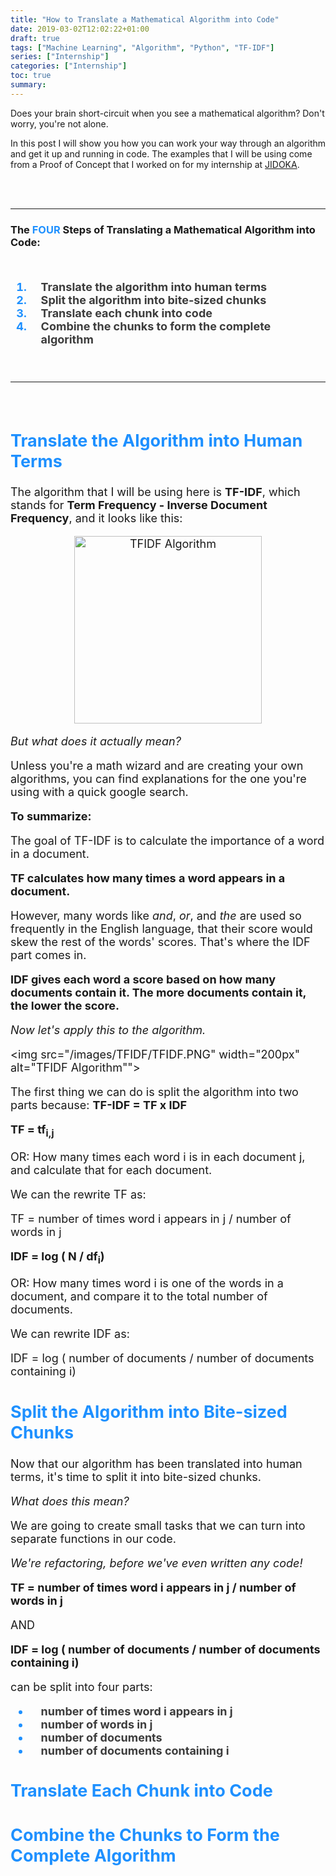 ```yaml
---
title: "How to Translate a Mathematical Algorithm into Code"
date: 2019-03-02T12:02:22+01:00
draft: true
tags: ["Machine Learning", "Algorithm", "Python", "TF-IDF"]
series: ["Internship"]
categories: ["Internship"]
toc: true
summary: 
---
```


Does your brain short-circuit when you see a mathematical algorithm? Don't worry, you're not alone.

In this post I will show you how you can work your way through an algorithm and get it up and running in code.
The examples that I will be using come from a Proof of Concept that I worked on for my internship at [JIDOKA](https://www.jidoka.be).

</br></br>

---

### **The <b style="color:DodgerBlue;">FOUR</b> Steps of Translating a Mathematical Algorithm into Code:**

</br><font size=+1>
<b style="color:DodgerBlue;">
<ol>
<li style="padding-left:1em"><b style="color:rgb(60, 60, 60);">Translate the algorithm into human terms</b></li>
<li style="padding-left:1em"><b style="color:rgb(60, 60, 60);">Split the algorithm into bite-sized chunks</b></li>
<li style="padding-left:1em"><b style="color:rgb(60, 60, 60);">Translate each chunk into code</b></li>
<li style="padding-left:1em"><b style="color:rgb(60, 60, 60);">Combine the chunks to form the complete algorithm</b></li>
</ol>
</b>
<font></br>


---

</br>

## <b style="color:DodgerBlue;">Translate the Algorithm into Human Terms</b>

The algorithm that I will be using here is **TF-IDF**, which stands for **Term Frequency - Inverse Document Frequency**, and it looks like this:

<center><img src="/images/TFIDF/TFIDF.PNG" width="300px" alt="TFIDF Algorithm""></img></center>

*But what does it actually mean?*

Unless you're a math wizard and are creating your own algorithms, you can find explanations for the one you're using with a quick google search.

<b>To summarize:</b>

The goal of TF-IDF is to calculate the importance of a word in a document.

**TF calculates how many times a word appears in a document.**

However, many words like *and*, *or*, and *the* are used so frequently in the English language, that their score would skew the rest of the words' scores.
That's where the IDF part comes in.

**IDF gives each word a score based on how many documents contain it. The more documents contain it, the lower the score.**

*Now let's apply this to the algorithm.*

<img src="/images/TFIDF/TFIDF.PNG" width="200px" alt="TFIDF Algorithm""></img>

The first thing we can do is split the algorithm into two parts because: 
**TF-IDF = TF x IDF**

**TF = tf<sub>i,j</sub>**

OR: How many times each word i is in each document j, and calculate that for each document.
 
 We can the rewrite TF as:
 
 TF = number of times word i appears in j / number of words in j



**IDF = log ( N / df<sub>i</sub>)**

OR: How many times word i is one of the words in a document, and compare it to the total number of documents.

We can rewrite IDF as:

IDF = log ( number of documents / number of documents containing i)


## <b style="color:DodgerBlue;">Split the Algorithm into Bite-sized Chunks</b>

Now that our algorithm has been translated into human terms, it's time to split it into bite-sized chunks.

*What does this mean?*

We are going to create small tasks that we can turn into separate functions in our code.

*We're refactoring, before we've even written any code!*

**TF = number of times word i appears in j / number of words in j**

AND

**IDF = log ( number of documents / number of documents containing i)**

can be split into four parts:

<b style="color:DodgerBlue;">
<ul>
<li style="padding-left:1em"><b style="color:rgb(60, 60, 60);">number of times word i appears in j</b></li>
<li style="padding-left:1em"><b style="color:rgb(60, 60, 60);">number of words in j</b></li>
<li style="padding-left:1em"><b style="color:rgb(60, 60, 60);">number of documents</b></li>
<li style="padding-left:1em"><b style="color:rgb(60, 60, 60);">number of documents containing i</b></li>
</ul>
</b>

## <b style="color:DodgerBlue;">Translate Each Chunk into Code</b>

## <b style="color:DodgerBlue;">Combine the Chunks to Form the Complete Algorithm</b>